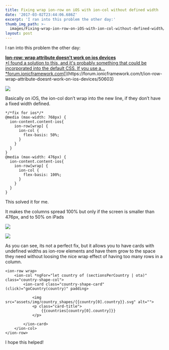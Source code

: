 ```yaml
---
title: Fixing wrap ion-row on iOS with ion-col without defined width
date: '2017-03-02T23:44:06.686Z'
excerpt: 'I ran into this problem the other day:'
thumb_img_path: >-
  images/Fixing-wrap-ion-row-on-iOS-with-ion-col-without-defined-width/1*pDaSVkVVlc9ma2-OZ8evWw.jpeg
layout: post
---
```

I ran into this problem the other day:

[**Ion-row: wrap attribute doesn't work on ios devices**  
*I found a solution to this, and it's probably something that could be incorporated into the default CSS. If you use a…*forum.ionicframework.com](https://forum.ionicframework.com/t/ion-row-wrap-attribute-doesnt-work-on-ios-devices/50603 "https://forum.ionicframework.com/t/ion-row-wrap-attribute-doesnt-work-on-ios-devices/50603")[](https://forum.ionicframework.com/t/ion-row-wrap-attribute-doesnt-work-on-ios-devices/50603)

![](/images/Fixing-wrap-ion-row-on-iOS-with-ion-col-without-defined-width/1*pDaSVkVVlc9ma2-OZ8evWw.jpeg)

Basically on iOS, the ion-col don’t wrap into the new line, if they don’t have a fixed width defined.

    */*fix for ios*/*  
    @media (max-width: 768px) {  
      ion-content.content-ios{  
        ion-row[wrap] {  
          ion-col {  
            flex-basis: 50%;  
          }  
        }  
      }  
    }
    @media (max-width: 476px) {  
      ion-content.content-ios{  
        ion-row[wrap] {  
          ion-col {  
            flex-basis: 100%;  
          }  
        }  
      }  
    }

This solved it for me.

It makes the columns spread 100% but only if the screen is smaller than 476px, and to 50% on iPads

![](/images/Fixing-wrap-ion-row-on-iOS-with-ion-col-without-defined-width/1*5d59DP8Cy9hEeoD8Z0vxzA.jpeg)

![](/images/Fixing-wrap-ion-row-on-iOS-with-ion-col-without-defined-width/1*UaZOk4vLknVn5sCn06fMXw.jpeg)

As you can see, its not a perfect fix, but it allows you to have cards with undefined widths as ion-row elements and have them grow to the space they need without loosing the nice wrap effect of having too many rows in a column.

    <ion-row wrap>  
        <ion-col *ngFor="let country of (sectionsPerCountry | ota)" class="country-shape-col">  
            <ion-card class="country-shape-card" (click)="goCountry(country)" padding>  
      
                <img src="assets/img/country_shapes/{{country[0].country}}.svg" alt="">  
                <p class="card-title">  
                    {{countries[country[0].country]}}  
                </p>  
                  
            </ion-card>  
        </ion-col>  
    </ion-row>

I hope this helped!
